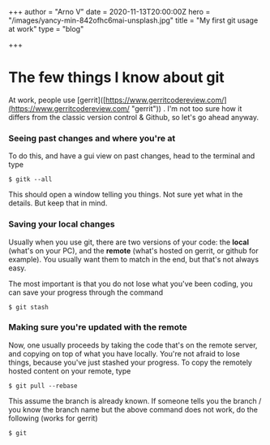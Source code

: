 +++
author = "Arno V"
date = 2020-11-13T20:00:00Z
hero = "/images/yancy-min-842ofhc6mai-unsplash.jpg"
title = "My first git usage at work"
type = "blog"

+++
# The few things I know about git

At work, people use \[gerrit\]([https://www.gerritcodereview.com/](https://www.gerritcodereview.com/ "gerrit")) . I'm not too sure how it differs from the classic version control & Github, so let's go ahead anyway.

### Seeing past changes and where you're at

To do this, and have a gui view on past changes, head to the terminal and type

    $ gitk --all

This should open a window telling you things. Not sure yet what in the details. But keep that in mind.

### Saving your local changes

Usually when you use git, there are two versions of your code: the **local** (what's on your PC), and the **remote** (what's hosted on gerrit, or github for example). You usually want them to match in the end, but that's not always easy.

The most important is that you do not lose what you've been coding, you can save your progress through the command

    $ git stash

### Making sure you're updated with the remote

Now, one usually proceeds by taking the code that's on the remote server, and copying on top of what you have locally. You're not afraid to lose things, because you've just stashed your progress. To copy the remotely hosted content on your remote, type

    $ git pull --rebase

This assume the branch is already known. If someone tells you the branch / you know the branch name but the above command does not work, do the following (works for gerrit)

    $ git 